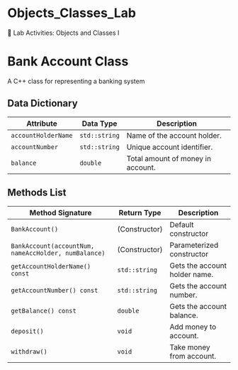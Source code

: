 # Objects_Classes_Lab
🔬 Lab Activities: Objects and Classes I

# Bank Account Class

A C++ class for representing a banking system

## Data Dictionary

| Attribute     | Data Type     | Description                    |
|---------------|---------------|--------------------------------|
| `accountHolderName`  | `std::string` | Name of the account holder.    |
| `accountNumber`      | `std::string` | Unique account identifier.     |
| `balance`            | `double`      | Total amount of money in account.    |

## Methods List

| Method Signature             | Return Type   | Description               |
|------------------------------|---------------|---------------------------|
| `BankAccount()`              | (Constructor) | Default constructor       |
| `BankAccount(accountNum, nameAccHolder, numBalance)` | (Constructor) | Parameterized constructor |
| `getAccountHolderName() const` | `std::string` | Gets the account holder name. |
| `getAccountNumber() const`   | `std::string` | Gets the account number.  |
| `getBalance() const`         | `double`      | Gets the account balance. |
| `deposit()`                  | `void`        | Add money to account.     |
| `withdraw()`                 | `void`        | Take money from account.  |
